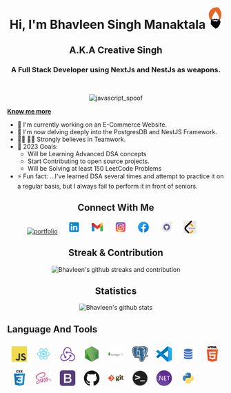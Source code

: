 <h1 align="center">Hi, I'm Bhavleen Singh Manaktala <img src="./logo.svg" alt="cs logo" height="50"> </h1>
<h2 align="center">A.K.A Creative Singh </h1>
<h3 align="center">A Full Stack Developer using NextJs and NestJs as weapons.</h3>
<!-- <h4 align="center">Welcome to my GitHub Repository.</h4> -->

<br/>
<p align="center"> <img src=https://github-readme-stats.vercel.app/api/top-langs/?username=creative-singh&layout=compact&hide=html&theme=radical alt=javascript_spoof /> </p>

<!-- Here I post some stuff as public but believe me I have a lot stuff on Private 😉 -->

<u><b>Know me more</b></u>

- 🔭 I'm currently working on an E-Commerce Website.
- 🌱 I'm now delving deeply into the PostgresDB and NestJS Framework.
- 🧑‍💻 🧑‍💻 Strongly believes in Teamwork.
- 🔗 2023 Goals: 
    - Will be Learning Advanced DSA concepts
    - Start Contributing to open source projects.
    - Will be Solving at least 150 LeetCode Problems
- ⚡ Fun fact: ...I've learned DSA several times and attempt to practice it on a regular basis, but I always fail to perform it in front of seniors.
  <br/>

<h2 align="center">Connect With Me</h2>

<p align="center">
  <a href="https://creativesingh.tech/" target="blank"><img src="https://img.icons8.com/ios/50/ffa500/circled-c.png" alt="portfolio" height="30" width="30" /></a> &nbsp;&nbsp;&nbsp;&nbsp;
  <a href="https://www.linkedin.com/in/creative-singh/" target="blank"><img src="./linkedin.svg" alt="linkedin profile link" height="30" width="30" /></a> &nbsp;&nbsp;&nbsp;&nbsp;
  <a href="mailto:singhbhavleen3@gmail.com" target="blank"><img src="./gmail.svg" alt="gmail profile link" height="30" width="30" /></a> &nbsp;&nbsp;&nbsp;&nbsp;
  <a href="https://www.instagram.com/creative.singh_/" target="blank"><img src="./instagram.svg" alt="instagram profile link" height="30" width="30" /></a> &nbsp;&nbsp;&nbsp;&nbsp;
  <a href="https://www.facebook.com/bhavleensm/" target="blank"><img src="./facebook.svg" alt="facebook profile link" height="30" width="30" /></a> &nbsp;&nbsp;&nbsp;&nbsp;
  <a href="https://github.com/creative-singh" target="blank"><img src="./github.svg" alt="github profile link" height="30" width="30" /></a> &nbsp;&nbsp;&nbsp;&nbsp;
  <a href="https://leetcode.com/bhavleen_singh_fsd/" target="blank"><img src="./leetcode.png" alt="leetcode profile link" height="30" width="30" /></a> &nbsp;&nbsp;&nbsp;&nbsp;
</p>      
  

<h2 align="center">Streak & Contribution</h2>
<p align="center"> <img alt="Bhavleen's github streaks and contribution" src="https://github-readme-streak-stats.herokuapp.com/?user=creative-singh&currStreakNum=2FD3EB&fire=pink&sideLabels=F00&theme=nightowl" /> </p>

<h2 align="center">Statistics</h2>
<p align="center"> <img alt="Bhavleen's github stats" src="https://github-readme-stats.vercel.app/api?username=creative-singh&show_icons=true&theme=radical" /> </p>

## Language And Tools

<p>
  <img align="left" alt="JavaScript" width="36px" src="https://raw.githubusercontent.com/github/explore/80688e429a7d4ef2fca1e82350fe8e3517d3494d/topics/javascript/javascript.png" style="margin:10px"/>

  <img align="left" alt="React" width="36px" src="https://raw.githubusercontent.com/github/explore/80688e429a7d4ef2fca1e82350fe8e3517d3494d/topics/react/react.png" style="margin:10px" />

  <img align="left" alt="Redux" width="36px" src="https://raw.githubusercontent.com/github/explore/80688e429a7d4ef2fca1e82350fe8e3517d3494d/topics/redux/redux.png" style="margin:10px"/>

  <img align="left" alt="Node.js" width="36px" src="https://raw.githubusercontent.com/github/explore/80688e429a7d4ef2fca1e82350fe8e3517d3494d/topics/nodejs/nodejs.png"  style="margin:10px"/>

  <img align="left" alt="MongoDB" width="36px" src="https://raw.githubusercontent.com/github/explore/80688e429a7d4ef2fca1e82350fe8e3517d3494d/topics/mongodb/mongodb.png" style="margin:10px" />

  <img align="left" alt="Postgresql" width="36px" src="https://raw.githubusercontent.com/github/explore/80688e429a7d4ef2fca1e82350fe8e3517d3494d/topics/postgresql/postgresql.png"  style="margin:10px"/>

  <img align="left" alt="Visual Studio Code" width="36px" src="https://raw.githubusercontent.com/github/explore/80688e429a7d4ef2fca1e82350fe8e3517d3494d/topics/visual-studio-code/visual-studio-code.png" style="margin:10px" />

  <img align="left" alt="SQL" width="36px" src="https://raw.githubusercontent.com/github/explore/80688e429a7d4ef2fca1e82350fe8e3517d3494d/topics/sql/sql.png" style="margin:10px" />

  <img align="left" alt="HTML5" width="36px" src="https://raw.githubusercontent.com/github/explore/80688e429a7d4ef2fca1e82350fe8e3517d3494d/topics/html/html.png"  style="margin:10px"/>

  <img align="left" alt="CSS3" width="36px" src="https://raw.githubusercontent.com/github/explore/80688e429a7d4ef2fca1e82350fe8e3517d3494d/topics/css/css.png"  style="margin:10px"/>

  <img align="left" alt="Sass" width="36px" src="https://raw.githubusercontent.com/github/explore/80688e429a7d4ef2fca1e82350fe8e3517d3494d/topics/sass/sass.png"  style="margin:10px"/>

  <img align="left" alt="Bootstrap" width="36px" src="https://raw.githubusercontent.com/github/explore/80688e429a7d4ef2fca1e82350fe8e3517d3494d/topics/bootstrap/bootstrap.png"  style="margin:10px"/>

  <img align="left" alt="GitHub" width="36px" src="https://raw.githubusercontent.com/github/explore/78df643247d429f6cc873026c0622819ad797942/topics/github/github.png" style="margin:10px" />

  <img align="left" alt="Git" width=" 36px" src="https://raw.githubusercontent.com/github/explore/80688e429a7d4ef2fca1e82350fe8e3517d3494d/topics/git/git.png" style="margin:10px" />

  <img align="left" alt="Terminal" width="36px" src="https://raw.githubusercontent.com/github/explore/80688e429a7d4ef2fca1e82350fe8e3517d3494d/topics/terminal/terminal.png" style="margin:10px"/>

  <img align="left" alt="Microsoft .Net" width="36px" src="https://raw.githubusercontent.com/github/explore/80688e429a7d4ef2fca1e82350fe8e3517d3494d/topics/dotnet/dotnet.png" style="margin:10px" />

  <img align="left" alt="Python" width="36px" src="https://raw.githubusercontent.com/github/explore/80688e429a7d4ef2fca1e82350fe8e3517d3494d/topics/python/python.png"  style="margin:10px"/>
  
</p>
